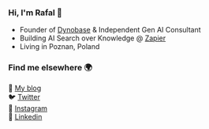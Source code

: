 ### Hi, I'm Rafal  👋

- Founder of [Dynobase](https://dynobase.dev) & Independent Gen AI Consultant
- Building AI Search over Knowledge @ [Zapier](https://zapier.com/central)
- Living in Poznan, Poland

### Find me elsewhere 🌍

🏡 [My blog](https://rwilinski.ai) <br />
🐦 [Twitter](https://twitter.com/RafalWilinski)  <br />
📸 [Instagram](https://instagram.com/rwilinski)  <br />
👔 [Linkedin](https://www.linkedin.com/in/rafwilinski/)
